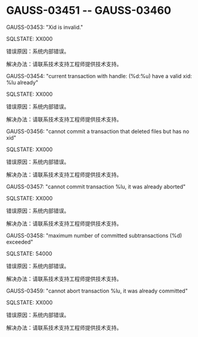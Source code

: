 # GAUSS-03451 -- GAUSS-03460

GAUSS-03453: "Xid is invalid."

SQLSTATE: XX000

错误原因：系统内部错误。

解决办法：请联系技术支持工程师提供技术支持。

GAUSS-03454: "current transaction with handle: \(%d:%u\) have a valid xid: %lu already"

SQLSTATE: XX000

错误原因：系统内部错误。

解决办法：请联系技术支持工程师提供技术支持。

GAUSS-03456: "cannot commit a transaction that deleted files but has no xid"

SQLSTATE: XX000

错误原因：系统内部错误。

解决办法：请联系技术支持工程师提供技术支持。

GAUSS-03457: "cannot commit transaction %lu, it was already aborted"

SQLSTATE: XX000

错误原因：系统内部错误。

解决办法：请联系技术支持工程师提供技术支持。

GAUSS-03458: "maximum number of committed subtransactions \(%d\) exceeded"

SQLSTATE: 54000

错误原因：系统内部错误。

解决办法：请联系技术支持工程师提供技术支持。

GAUSS-03459: "cannot abort transaction %lu, it was already committed"

SQLSTATE: XX000

错误原因：系统内部错误。

解决办法：请联系技术支持工程师提供技术支持。

